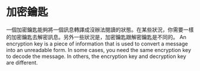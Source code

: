 [Title]: # (加密鑰匙)
[Order]: # (34)

# 加密鑰匙

一個加密鑰匙能夠將一個訊息轉譯成沒辦法閱讀的狀態。在某些狀況，你需要一樣的加密鑰匙去解密訊息。另外一些狀況是，加密鑰匙跟解密鑰匙是不同的。
An encryption key is a piece of information that is used to convert a message into an unreadable form. In some cases, you need the same encryption key to decode the message. In others, the encryption key and decryption key are different.